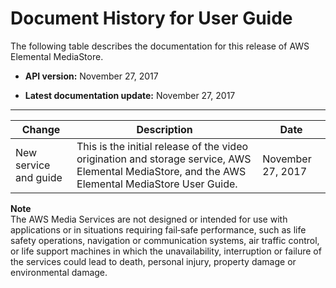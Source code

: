 # Document History for User Guide<a name="doc-history"></a>

The following table describes the documentation for this release of AWS Elemental MediaStore\.

+ **API version:** November 27, 2017

+ **Latest documentation update:** November 27, 2017


****  

| Change | Description | Date | 
| --- | --- | --- | 
| New service and guide | This is the initial release of the video origination and storage service, AWS Elemental MediaStore, and the AWS Elemental MediaStore User Guide\. | November 27, 2017 | 

**Note**  
The AWS Media Services are not designed or intended for use with applications or in situations requiring fail‐safe performance, such as life safety operations, navigation or communication systems, air traffic control, or life support machines in which the unavailability, interruption or failure of the services could lead to death, personal injury, property damage or environmental damage\.